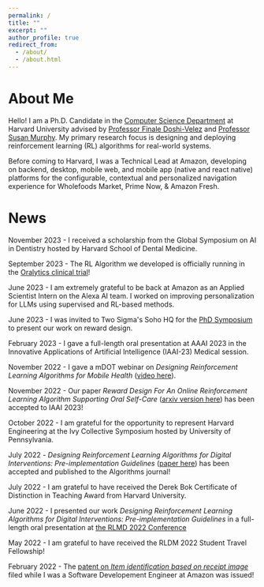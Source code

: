 ```yaml
---
permalink: /
title: ""
excerpt: ""
author_profile: true
redirect_from:
  - /about/
  - /about.html
---
```


# About Me
Hello! I am a Ph.D. Candidate in the [Computer Science Department](https://www.seas.harvard.edu/computer-science) at Harvard University advised by [Professor Finale Doshi-Velez](https://finale.seas.harvard.edu/) and [Professor Susan Murphy](http://people.seas.harvard.edu/~samurphy/). My primary research focus is designing and deploying reinforcement learning (RL) algorithms for real-world systems.

Before coming to Harvard, I was a Technical Lead at Amazon, developing on backend, desktop, mobile web, and mobile app (native and react native) platforms for the configurable, contextual and personalized navigation experience for Wholefoods Market, Prime Now, & Amazon Fresh.

# News
November 2023 - I received a scholarship from the Global Symposium on AI in Dentistry hosted by Harvard School of Dental Medicine.

September 2023 - The RL Algorithm we developed is officially running in the [Oralytics clinical trial](https://clinicaltrials.gov/study/NCT05624489)!

June 2023 - I am extremely grateful to be back at Amazon as an Applied Scientist Intern on the Alexa AI team. I worked on improving personalization for LLMs using supervised and RL-based methods.

June 2023 - I was invited to Two Sigma's Soho HQ for the [PhD Symposium](https://www.twosigma.com/events/the-discovery-two-sigma-phd-symposium-2023/) to present our work on reward design.

February 2023 - I gave a full-length oral presentation at AAAI 2023 in the Innovative Applications of Artificial Intelligence (IAAI-23) Medical session.

November 2022 - I gave a mDOT webinar on *Designing Reinforcement Learning Algorithms for Mobile Health* ([video here](https://www.youtube.com/watch?v=2Nj3YnEgSO0)).

November 2022 - Our paper *Reward Design For An Online Reinforcement Learning Algorithm Supporting Oral Self-Care* ([arxiv version here](https://arxiv.org/abs/2208.07406)) has been accepted to IAAI 2023!

October 2022 - I am grateful for the opportunity to represent Harvard Engineering at the Ivy Collective Symposium hosted by University of Pennsylvania. 

July 2022 - *Designing Reinforcement Learning Algorithms for Digital Interventions: Pre-implementation Guidelines* ([paper here](https://www.mdpi.com/1999-4893/15/8/255)) has been accepted and published to the Algorithms journal!

July 2022 - I am grateful to have received the
Derek Bok Certificate of Distinction in Teaching Award from Harvard University.

June 2022 - I presented our work *Designing Reinforcement Learning Algorithms for Digital Interventions: Pre-implementation Guidelines* in a full-length oral presentation at [the RLMD 2022 Conference](https://rldm.org/)

May 2022 - I am grateful to have received the RLDM 2022 Student Travel Fellowship!

February 2022 - The [patent on *Item identification based on receipt image*](https://patents.justia.com/patent/11257049) filed while I was a Software Developement Engineer at Amazon was issued!

